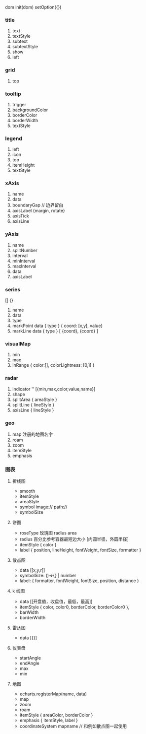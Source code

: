 dom
init(dom)
setOption({})

### title

1. text
2. textStyle
3. subtext
4. subtextStyle
5. show
6. left

### grid

1. top

### tooltip

1. trigger
2. backgroundColor
3. borderColor
4. borderWidth
5. textStyle

### legend

1. left
2. icon
3. top
4. itemHeight
5. textStyle

### xAxis

1. name
2. data
3. boundaryGap // 边界留白
4. axisLabel {margin, rotate}
5. axisTick
6. axisLine

### yAxis

1. name
2. splitNumber
3. interval
4. minInterval
5. maxInterval
6. data
7. axisLabel

### series

[]
{}

1. name
2. data
3. type
4. markPoint data { type } { coord: [x,y], value}
5. markLine data { type } [ {coord}, {coord} ]

### visualMap

1. min
2. max
3. inRange { color:[], colorLightness: [0,1] }

### radar

1. indicator '' [{min,max,color,value,name}]
2. shape
3. splitArea { areaStyle }
4. splitLine { lineStyle }
5. axisLine { lineStyle }

### geo

1. map 注册的地图名字
2. roam
3. zoom
4. itemStyle
5. emphasis

### 图表

1. 折线图

   - smooth
   - itemStyle
   - areaStyle
   - symbol  image:// path:// 
   - symbolSize

2. 饼图

   - roseType 玫瑰图 radius area
   - radius 百分比参考容器最短边大小 [内圆半径，外圆半径]
   - itemStyle { color }
   - label { position, lineHeight, fontWeight, fontSize, formatter }

3. 散点图

   - data [[x,y,r]]
   - symbolSize: ()=>{} | number
   - label: { formatter, fontWeight, fontSize, position, distance }

4. k 线图

   - data [[开盘值，收盘值，最低，最高]]
   - itemStyle { color, color0, borderColor, borderColor0 },
   - barWidth
   - borderWidth

5. 雷达图

   - data [{}]

6. 仪表盘

   - startAngle
   - endAngle
   - max
   - min

7. 地图

   - echarts.registerMap(name, data)
   - map
   - zoom
   - roam
   - itemStyle { areaColor, borderColor }
   - emphasis { itemStyle, label }
   - coordinateSystem mapname // 和例如散点图一起使用